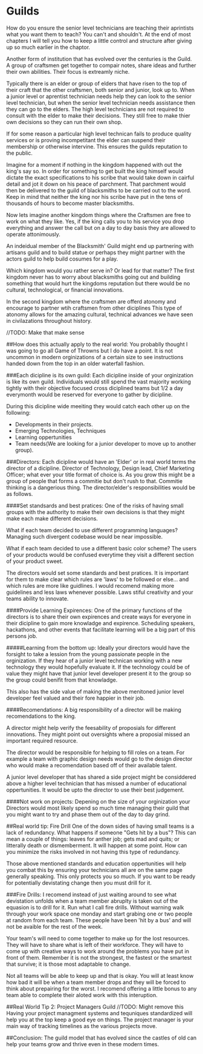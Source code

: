 # Guilds
How do you ensure the senior level technicians are teaching their aprintists what you want them to teach? You can't and shouldn't.
At the end of most chapters I will tell you how to keep a little control and structure after giving up so much earlier in the chaptor.

Another form of institution that has evolved over the centuries is the Guild. A group of craftsmen get together to compair notes, share ideas and further their own abilities. Their focus is extreamly niche.

Typically there is an elder or group of elders that have risen to the top of their craft that the other craftsmen, both senior and junior, look up to. When a junior level or aprentist technician needs help they can look to the senior level technician, but when the senior level technician needs assistance then they can go to the elders. The high level technicians are not required to consult with the elder to make their decisions. They still free to make thier own decisions so they can run their own shop.

If for some reason a particular high level technican fails to produce quality services or is proving incompetitant the elder can suspend their membership or otherwise intervine. This ensures the guilds reputation to the public.



Imagine for a moment if nothing in the kingdom happened with out the king's say so. In order for something to get built the king himself would dictate the exact specifications to his scribe that would take down in cairful detail and jot it down on his peace of parchment. That parchment would then be delivered to the guild of blacksmiths to be carried out to the word. Keep in mind that neither the king nor his scribe have put in the tens of thousands of hours to become master blacksmiths.

Now lets imagine another kingdom things where the Craftsmen are free to work on what they like. Yes, if the king calls you to his service you drop everything and answer the call but on a day to day basis they are allowed to operate attonimously.

An indeidual member of the Blacksmith' Guild might end up partnering with artisans guild and to build statue or perhaps they might partner with the actors guild to help build cosumes for a play.

Which kingdom would you rather serve in? Or lead for that matter? The first kingdom never has to worry about blacksmiths going out and building something that would hurt the kingdoms reputation but there would be no cultural, technological, or financial innovations.

In the second kingdom where the craftsmen are offerd atonomy and encourage to partner wtih craftsmen from other diciplines
This type of atonomy allows for the amazing cultural, technical advances we have seen in civilazations throughout history.

//TODO: Make that make sense




##How does this actually apply to the real world:
You probablly thought I was going to go all Game of Throwns but I do have a point. It is not uncommon in modern orginizations of a certain size to see instructions handed down from the top in an older waterfall fashion.

###Each dicipline is its own guild:
Each dicipline inside of your orginization is like its own guild. Individuals would still spend the vast majority working tightly with their objective focused cross diciplined teams but 1/2 a day everymonth would be reserved for everyone to gather by dicipline.

During this dicipline wide meeiting they would catch each other up on the following:

* Developments in their projects.
* Emerging Technologies, Techniques
* Learning oppertunities
* Team needs(We are looking for a junior developer to move up to another group).



###Directors:
Each dicipline would have an 'Elder' or in real world terms the director of a dicipline. Director of Technology, Design lead, Chief Marketing Officer; what ever your title format of choice is. As you grow this might be a group of people that forms a commitie but don't rush to that. Commitie thinking is a dangerious thing. The director/elder's responsibilities would be as follows.

####Set standsards and best pratices:
One of the risks of having small groups with the authority to make their own decisions is that they might make each make different decisions.

What if each team decided to use different programming languages? Managing such divergent codebase would be near impossible.

What if each team decided to use a different basic color scheme? The users of your products would be confused everytime they visit a different section of your product sweet.

The directors would set some standards and best pratices. It is important for them to make clear which rules are 'laws' to be followed or else... and which rules are more like guidlines. I would recomend making more guidelines and less laws whenever possible. Laws stiful creativity and your teams ability to innovate.

####Provide Learning Expirences:
One of the primary functions of the directors is to share their own expirences and create ways for everyone in their dicipline to gain more knowladge and expirence. Scheduling speakers, hackathons, and other events that facilitate learning will be a big part of this persons job.

#####Learning from the bottom up:
Ideally your directors would have the forsight to take a lession from the young passionate people in the orginization. If they hear of a junior level technican working with a new technology they would hopefully evaluate it. If the technology could be of value they might have that junior level developer present it to the group so the group could benifit from that knowladge.

This also has the side value of making the above menitoned junior level developer feel valued and their fore happier in their job.

####Recomendations:
A big responsibility of a director will be making recomendations to the king.

A director might help verify the feesability of proposials for different innovations. They might point out oversights where a proposial missed an important required resource.

The director would be responsible for helping to fill roles on a team. For example a team with graphic design needs would go to the design director who would make a recomendation based off of their available talent.

A junior level developer that has shared a side project might be considdered above a higher level technician that has missed a number of educational oppertunities. It would be upto the director to use their best judgement.

####Not work on projects:
Depening on the size of your orginization your Directors would most likely spend so much time managing their guild that you might want to try and phase them out of the day to day grind.






##Real world tip: Fire Drill
One of the down sides of having small teams is a lack of redundancy. What happens if someone "Gets hit by a bus"? This can mean a couple of things: leaves for anther job; gets mad and quits; or litterally death or dismemberment. It will happen at some point. How can you minimize the risks involved in not having this type of redundancy.

Those above mentioned standards and education oppertunities will help you combat this by ensuring your technicians all are on the same page generally speaking. This only protects you so much. If you want to be ready for potentially devistating change then you must drill for it.

###Fire Drills:
I recomend instead of just waiting around to see what devistation unfolds when a team member abruplty is taken out of the equasion is to drill for it. Run what I call fire drills. Without warning walk through your work space one monday and start grabing one or two people at random from each team. These people have been 'hit by a bus' and will not be avaible for the rest of the week.

Your team's will need to come together to make up for the lost resources. They will have to share what is left of their workforce. They will have to come up with creative ways to work around the problems you have put in front of them. Remember it is not the strongest, the fastest or the smartest that survive; it is those most adaptable to change.

Not all teams will be able to keep up and that is okay. You will at least know how bad it will be when a team member drops and they will be forced to think about prepairing for the worst. I recomend offering a little bonus to any team able to complete their aloted work with this interuption.


##Real World Tip 2: Project Managers Guild
//TODO: Might remove this
Having your project managment systems and tequniques standardized will help you at the top keep a good eye on things. The project manager is your main way of tracking timelines as the various projects move.


##Conclusion:
The guild model that has evolved since the castles of old can help your teams grow and thrive even in these modern times.
